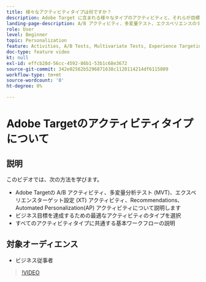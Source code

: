```yaml
---
title: 様々なアクティビティタイプは何ですか？
description: Adobe Target に含まれる様々なタイプのアクティビティと、それらが目標の達成にどのように役立つかについて説明します。このビデオでは、A/B アクティビティ、多変量分析テスト（MVT）、エクスペリエンスのターゲット設定（XT） アクティビティ、Recommendations、Automated Personalization（AP）アクティビティの基本について説明します。
landing-page-description: A/B アクティビティ、多変量テスト、エクスペリエンスのターゲット設定アクティビティ、Recommendations および Automated Personalization アクティビティの基本について説明します。
role: User
level: Beginner
topic: Personalization
feature: Activities, A/B Tests, Multivariate Tests, Experience Targeting, Recommendations, Automated Personalization, Visual Experience Composer (VEC)
doc-type: feature video
kt: null
exl-id: effcb28d-56cc-4592-86b1-53b1c68e3672
source-git-commit: 342e02562b5296871638c1120114214df6115809
workflow-type: tm+mt
source-wordcount: '0'
ht-degree: 0%

---
```


# Adobe Targetのアクティビティタイプについて

## 説明

このビデオでは、次の方法を学びます。

* Adobe Targetの A/B アクティビティ、多変量分析テスト (MVT)、エクスペリエンスターゲット設定 (XT) アクティビティ、Recommendations、Automated Personalization(AP) アクティビティについて説明します
* ビジネス目標を達成するための最適なアクティビティのタイプを選択
* すべてのアクティビティタイプに共通する基本ワークフローの説明

## 対象オーディエンス

* ビジネス従事者

>[!VIDEO](https://video.tv.adobe.com/v/17386/?quality=12)
